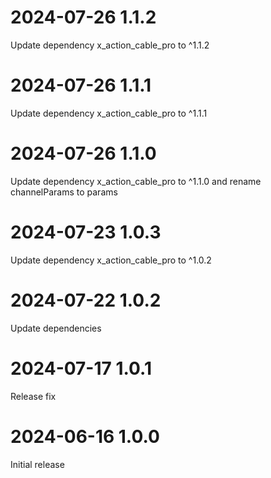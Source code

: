 # 2024-07-26 1.1.2
Update dependency x_action_cable_pro to ^1.1.2

# 2024-07-26 1.1.1
Update dependency x_action_cable_pro to ^1.1.1

# 2024-07-26 1.1.0
Update dependency x_action_cable_pro to ^1.1.0 and rename channelParams to params

# 2024-07-23 1.0.3
Update dependency x_action_cable_pro to ^1.0.2

# 2024-07-22 1.0.2
Update dependencies

# 2024-07-17 1.0.1
Release fix

# 2024-06-16 1.0.0
Initial release

